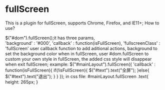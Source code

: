 # fullScreen
This is a plugin for fullScreen, supports Chrome, Firefox, and IE11+;
How to use?

$("#dom").fullScreen();it has three params, 			
            'background'      : '#000',
			'callback'        : function(isFullScreen),
			'fullscreenClass' : 'fullScreen'
user callback function to add aditional actions, background to set the background color when in fullScreen,
user #dom.fullScreen to custom your own style in fullScreen, the added css style will disappear when exit fullScreen;
example:
		$("#mainLayout").fullScreen({
			'callback' : function(isFullScreen){
				if(!isFullScreen){
					$("#text").text("全屏");
				}else{
					$("#text").text("退出");
				}
			}
		});
in css file:
#mainLayout.fullScreen .text{
	height: 265px;
}
